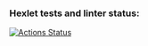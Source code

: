 ### Hexlet tests and linter status:
[![Actions Status](https://github.com/in0mad/java-project-78/actions/workflows/hexlet-check.yml/badge.svg)](https://github.com/in0mad/java-project-78/actions)